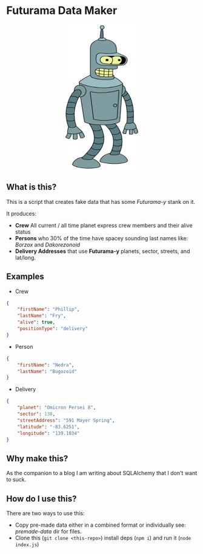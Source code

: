 # Futurama Data Maker

<p align="center">
  <img width="200" height="385"  src="meta/bender.png">
</p>
<!-- ![Bender](meta/bender.png) -->

## What is this?

This is a script that creates fake data that has some _Futurama-y_ stank on it.

It produces: 

- __Crew__ All current / all time planet express crew members and their alive status
- __Persons__ who 30% of the time have spacey sounding last names like: _Borzox_ and _Dakorezonoid_
- __Delivery Addresses__ that use __Futurama-y__ planets, sector, streets, and lat/long.

## Examples

- Crew

```json
{
    "firstName": "Phillip",
    "lastName": "Fry",
    "alive": true,
    "positionType": "delivery"
}
```

- Person

```json
{
    "firstName": "Nedra",
    "lastName": "Bugozoid"
}
```


- Delivery

```json
{
    "planet": "Omicron Persei 8",
    "sector": 138,
    "streetAddress": "591 Mayer Spring",
    "latitude": "-83.6251",
    "longitude": "139.1034"
}
```


## Why make this?

As the companion to a blog I am writing about SQLAlchemy that I don't want to suck.

## How do I use this?

There are two ways to use this:

- Copy pre-made data either in a combined format or individually see: _premade-data_ dir for files.
- Clone this (`git clone <this-repo>`) install deps (`npm i`) and run it (`node index.js`)